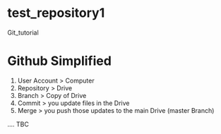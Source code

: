 # test_repository1
Git_tutorial

# Github Simplified
1) User Account > Computer
2) Repository > Drive
3) Branch > Copy of Drive
4) Commit > you update files in the Drive
5) Merge > you push those updates to the main Drive (master Branch)

.... TBC
